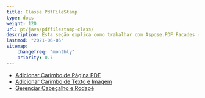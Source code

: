 ```yaml
---
title: Classe PdfFileStamp
type: docs
weight: 120
url: pt/java/pdffilestamp-class/
description: Esta seção explica como trabalhar com Aspose.PDF Facades - um conjunto de ferramentas para operações populares com PDF.
lastmod: "2021-06-05"
sitemap:
    changefreq: "monthly"
    priority: 0.7
---
```


- [Adicionar Carimbo de Página PDF](/pdf/java/add-pdf-page-stamp/)
- [Adicionar Carimbo de Texto e Imagem](/pdf/java/add-text-and-image-stamp/)
- [Gerenciar Cabeçalho e Rodapé](/pdf/java/manage-header-and-footer/)